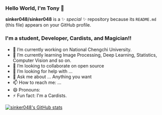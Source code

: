 ### Hello World, I'm Tony 👋 


**sinker048/sinker048** is a ✨ _special_ ✨ repository because its `README.md` (this file) appears on your GitHub profile.

### I'm a student, Developer, Cardists, and Magician!!

- 🔭 I’m currently working on National Chengchi University.
- 🌱 I’m currently learning Image Processing, Deep Learning, Statistics, Computer Vision and so on.
- 👯 I’m looking to collaborate on open source
- 🤔 I’m looking for help with ...
- 💬 Ask me about ... Anything you want
- 📫 How to reach me: ... 
- 😄 Pronouns: 
- ⚡ Fun fact: I'm a Cardists.  


[![sinker048's GitHub stats](https://github-readme-stats.vercel.app/api?username=sinker048)](https://github.com/anuraghazra/github-readme-stats)
